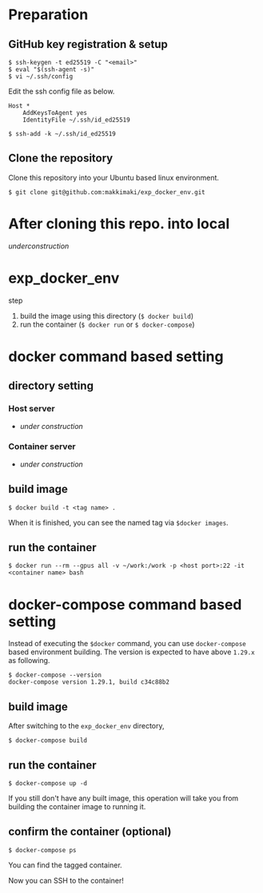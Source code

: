 # Preparation
## GitHub key registration & setup
```
$ ssh-keygen -t ed25519 -C "<email>"
$ eval "$(ssh-agent -s)"
$ vi ~/.ssh/config
```
Edit the ssh config file as below.
```
Host * 
    AddKeysToAgent yes
    IdentityFile ~/.ssh/id_ed25519
```
```
$ ssh-add -k ~/.ssh/id_ed25519
```

## Clone the repository
Clone this repository into your Ubuntu based linux environment.
```
$ git clone git@github.com:makkimaki/exp_docker_env.git
```

# After cloning this repo. into local
 _underconstruction_


# exp_docker_env
step  
1. build the image using this directory (`$ docker build`)
1. run the container (`$ docker run` or `$ docker-compose`)

# docker command based setting
## directory setting
### Host server
- _under construction_

### Container server
- _under construction_

## build image
```
$ docker build -t <tag name> .
```
When it is finished, you can see the named tag via `$docker images`.

## run the container
```
$ docker run --rm --gpus all -v ~/work:/work -p <host port>:22 -it <container name> bash
```


# docker-compose command based setting
Instead of executing the `$docker` command, you can use `docker-compose` based environment building. The version is expected to have above `1.29.x` as following.
```
$ docker-compose --version
docker-compose version 1.29.1, build c34c88b2
```

## build image
After switching to the `exp_docker_env` directory, 
```
$ docker-compose build 
```

## run the container
```
$ docker-compose up -d 
```
If you still don't have any built image, this operation will take you from building the container image to running it.

## confirm the container (optional)
```
$ docker-compose ps
```
You can find the tagged container.

Now you can SSH to the container!